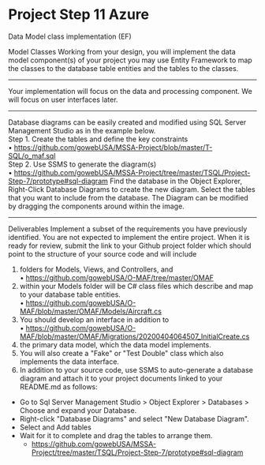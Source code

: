 # Project Step 11 Azure
Data Model class implementation (EF)

Model Classes
Working from your design, you will implement the data model component(s) of your project you may use Entity Framework to map the classes to the database table entities and the tables to the classes.
________________________________________
Your implementation will focus on the data and processing component. We will focus on user interfaces later.
________________________________________
Database diagrams can be easily created and modified using SQL Server Management Studio as in the example below.
<br />Step 1. Create the tables and define the key constraints
<br />•	https://github.com/gowebUSA/MSSA-Project/blob/master/T-SQL/o_maf.sql
<br />Step 2. Use SSMS to generate the diagram(s)
<br />•	https://github.com/gowebUSA/MSSA-Project/tree/master/TSQL/Project-Step-7/prototype#sql-diagram
Find the database in the Object Explorer, Right-Click Database Diagrams to create the new diagram. Select the tables that you want to include from the database. The Diagram can be modified by dragging the components around within the image.
________________________________________
Deliverables
Implement a subset of the requirements you have previously identified. You are not expected to implement the entire project. When it is ready for review, submit the link to your Github project folder which should point to the structure of your source code and will include
1.	folders for Models, Views, and Controllers, and
<br />•	https://github.com/gowebUSA/O-MAF/tree/master/OMAF
2.	within your Models folder will be C# class files which describe and map to your database table entities.
<br />•	https://github.com/gowebUSA/O-MAF/blob/master/OMAF/Models/Aircraft.cs
3.	You should develop an interface in addition to
<br />•	https://github.com/gowebUSA/O-MAF/blob/master/OMAF/Migrations/20200404064507_InitialCreate.cs
4.	the primary data model, which the data model implements.
5.	You will also create a "Fake" or "Test Double" class which also implements the data interface.
6.	In addition to your source code, use SSMS to auto-generate a database diagram and attach it to your project documents linked to your README.md as follows:
   *	Go to Sql Server Management Studio > Object Explorer > Databases > Choose and expand your Database.
   * Right-click "Database Diagrams" and select "New Database Diagram".
   * Select and Add tables
   * Wait for it to complete and drag the tables to arrange them.
     * https://github.com/gowebUSA/MSSA-Project/tree/master/TSQL/Project-Step-7/prototype#sql-diagram


